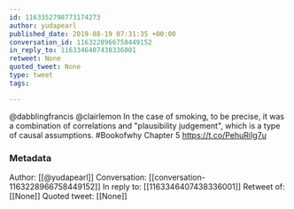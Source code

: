 ```yaml
---
id: 1163352798773174273
author: yudapearl
published_date: 2019-08-19 07:31:35 +00:00
conversation_id: 1163228966758449152
in_reply_to: 1163346407438336001
retweet: None
quoted_tweet: None
type: tweet
tags:

---
```


@dabblingfrancis @clairlemon In the case of smoking, to be precise, it was a combination of correlations and "plausibility judgement", which is a type of causal assumptions.
#Bookofwhy Chapter 5  https://t.co/PehuRiIg7u

### Metadata

Author: [[@yudapearl]]
Conversation: [[conversation-1163228966758449152]]
In reply to: [[1163346407438336001]]
Retweet of: [[None]]
Quoted tweet: [[None]]
